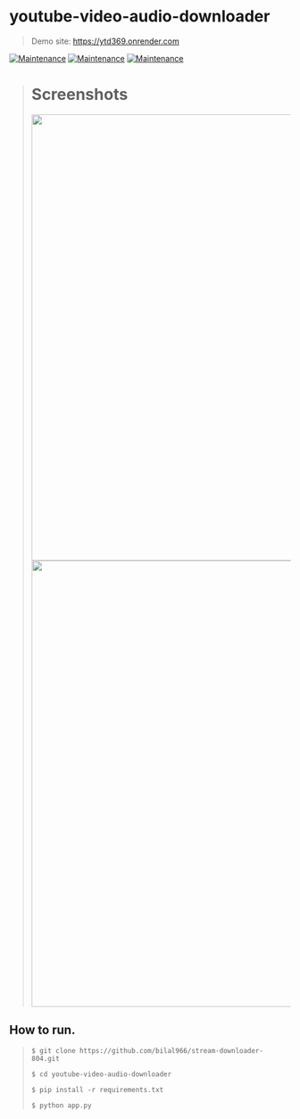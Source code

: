 # youtube-video-audio-downloader

> Demo site: https://ytd369.onrender.com

[![Maintenance](https://img.shields.io/badge/python-3.9-blue.svg)](https://www.python.org/downloads/release/python-390/) 
[![Maintenance](https://img.shields.io/badge/framework-flask-red.svg)](https://flask.palletsprojects.com/en/2.0.x/) 
[![Maintenance](https://img.shields.io/badge/Frontend-HTML/CSS/JS-green.svg)](https://img.shields.io/badge/Frontend-HTML/CSS/JS-green.svg)


> # Screenshots
> 
> <img src="https://github.com/THARUNESHWAR-369/youtube-video-audio-downloader/blob/main/images/look1.png" width="800"/> <img src="https://github.com/THARUNESHWAR-369/youtube-video-audio-downloader/blob/main/images/look2.png" width="800"/>

## How to run.
> ```$ git clone https://github.com/bilal966/stream-downloader-804.git```
> 
> ```$ cd youtube-video-audio-downloader```
> 
> ```$ pip install -r requirements.txt```
> 
> ```$ python app.py```

